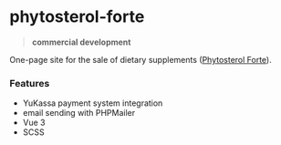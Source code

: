 # phytosterol-forte

> **commercial development**


One-page site for the sale of dietary supplements ([Phytosterol Forte](https://phytosterol-forte.ru/)).

### Features<br>
- YuKassa payment system integration
- email sending with PHPMailer
- Vue 3
- SCSS
